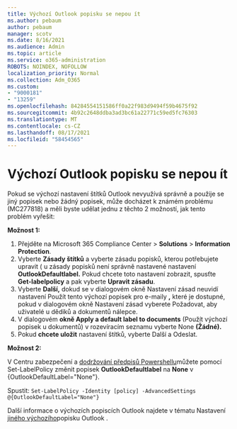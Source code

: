 ```yaml
---
title: Výchozí Outlook popisku se nepou ít
ms.author: pebaum
author: pebaum
manager: scotv
ms.date: 8/16/2021
ms.audience: Admin
ms.topic: article
ms.service: o365-administration
ROBOTS: NOINDEX, NOFOLLOW
localization_priority: Normal
ms.collection: Adm_O365
ms.custom:
- "9000181"
- "13259"
ms.openlocfilehash: 84284554151586ff0a22f983d9494f59b4675f92
ms.sourcegitcommit: 4b92c2648ddba3ad3bc61a22771c59ed5fc76303
ms.translationtype: MT
ms.contentlocale: cs-CZ
ms.lasthandoff: 08/17/2021
ms.locfileid: "58454565"
---
```

# <a name="default-outlook-label-setting-not-applied"></a>Výchozí Outlook popisku se nepou ít

Pokud se výchozí nastavení štítků Outlook nevyužívá správně a použije se jiný popisek nebo žádný popisek, může docházet k známém problému (MC277818) a měli byste udělat jednu z těchto 2 možností, jak tento problém vyřešit:

**Možnost 1:**

1. Přejděte na Microsoft 365 Compliance Center > **Solutions**  >  **Information Protection**.
1. Vyberte **Zásady štítků** a vyberte zásadu popisků, kterou potřebujete upravit ( u zásady popisků není správně nastavené nastavení **OutlookDefaultlabel.** Pokud chcete toto nastavení zobrazit, spusťte **Get-labelpolicy** a pak vyberte **Upravit zásadu**.
1. Vyberte **Další,** dokud se v dialogovém okně Nastavení zásad neuvidí  nastavení Použít tento výchozí popisek pro  e-maily **,** které je dostupné, pokud v dialogovém okně Nastavení zásad vyberete Požadovat, aby uživatelé u dědiků a dokumentů nálepce.
1. V dialogovém **okně Apply a default label to documents** (Použít výchozí popisek u dokumentů) v rozevíracím seznamu vyberte None **(Žádné).**
1. Pokud **chcete uložit** nastavení štítků, vyberte Další a Odeslat. 

**Možnost 2:**

V Centru zabezpečení a [dodržování předpisů Powershellu](https://docs.microsoft.com/powershell/exchange/connect-to-scc-powershell?view=exchange-ps)můžete pomocí Set-LabelPolicy změnit popisek **OutlookDefaultlabel** na **None** v {OutlookDefaultLabel="None"}.

Spustit: `Set-LabelPolicy -Identity [policy] -AdvancedSettings @{OutlookDefaultLabel="None"}`

Další informace o výchozích popiscích Outlook najdete v tématu Nastavení [jiného výchozího](https://docs.microsoft.com/azure/information-protection/rms-client/clientv2-admin-guide-customizations#set-a-different-default-label-for-outlook)popisku Outlook .